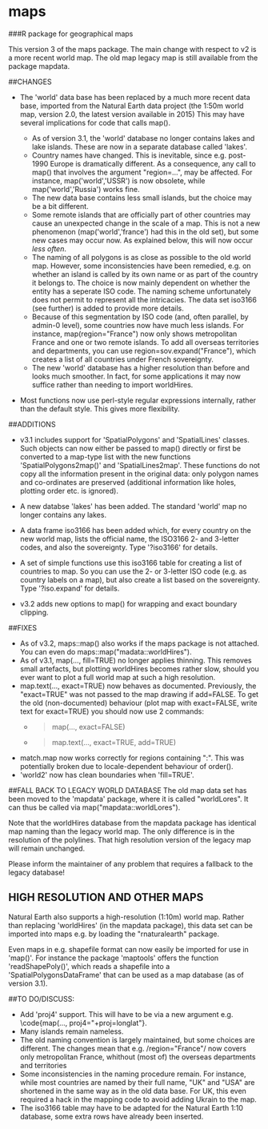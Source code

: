 # maps
###R package for geographical maps

This version 3 of the maps package. The main change with respect to v2 is a more recent world map. The old map legacy map is still available from the package mapdata.

##CHANGES

- The 'world' data base has been replaced by a much more recent data base, imported from the Natural Earth data project (the 1:50m world map, version 2.0, the latest version available in 2015)
This may have several implications for code that calls map().
  * As of version 3.1, the 'world' database no longer contains lakes and lake islands. These are now in a separate database called 'lakes'.
  * Country names have changed. This is inevitable, since e.g. post-1990 Europe is dramatically different. As a consequence, any call to map() that involves the argument "region=...", may be affected. For instance, map('world','USSR') is now obsolete, while map('world','Russia') works fine.
  * The new data base contains less small islands, but the choice may be a bit different.
  * Some remote islands that are officially part of other countries may cause an unexpected change in the scale of a map. This is not a new phenomenon (map('world','france') had this in the old set), but some new cases may occur now. As explained below, this will now occur *less often*. 
  * The naming of all polygons is as close as possible to the old world map. However, some inconsistencies have been remedied, e.g. on whether an island is called by its own name or as part of the country it belongs to. The choice is now mainly dependent on whether the entity has a seperate ISO code. The naming scheme unfortunately does not permit to represent all the intricacies. The data set iso3166 (see further) is added to provide more details.
  * Because of this segmentation by ISO code (and, often parallel, by admin-0 level), some countries now have much less islands. For instance, map(region="France") now only shows metropolitan France and one or two remote islands. To add all overseas territories and departments, you can use region=sov.expand("France"),  which creates a list of all countries under French sovereignty. 
  * The new 'world' database has a higher resolution than before and looks much smoother. In fact, for some applications it may now suffice rather than needing to import worldHires.

- Most functions now use perl-style regular expressions internally, rather than the default style. This gives more flexibility.

##ADDITIONS

- v3.1 includes support for 'SpatialPolygons' and 'SpatialLines' classes. Such objects can now either be passed to map() directly or first be converted to a map-type list with the new functions 'SpatialPolygons2map()' and 'SpatialLines2map'. These functions do not copy all the information present in the original data: only polygon names and co-ordinates are preserved (additional information like holes, plotting order etc. is ignored).

- A new databse 'lakes' has been added. The standard 'world' map no longer contains any lakes.

- A data frame iso3166 has been added which, for every country on the new world map, lists the official name, the ISO3166 2- and 3-letter codes, and also the sovereignty. Type '?iso3166' for details.

- A set of simple functions use this iso3166 table for creating a list of countries to map. So you can use the 2- or 3-letter ISO code (e.g. as country labels on a map), but also create a list based on the sovereignty. Type '?iso.expand' for details.

- v3.2 adds new options to map() for wrapping and exact boundary clipping.

##FIXES
- As of v3.2, maps::map() also works if the maps package is not attached. You can even do maps::map("madata::worldHires").
- As of v3.1, map(..., fill=TRUE) no longer applies thinning. This removes small artefacts, but plotting worldHires becomes rather slow, should you ever want to plot a full world map at such a high resolution.
- map.text(..., exact=TRUE) now behaves as documented. Previously, the "exact=TRUE" was not passed to the map drawing if add=FALSE. To get the old (non-documented) behaviour (plot map with exact=FALSE, write text for exact=TRUE) you should now use 2 commands: 
  * > map(..., exact=FALSE)
  * > map.text(..., exact=TRUE, add=TRUE)
- match.map now works correctly for regions containing ":". This was potentially broken due to locale-dependent behaviour of order().
- 'world2' now has clean boundaries when 'fill=TRUE'.

##FALL BACK TO LEGACY WORLD DATABASE
The old map data set has been moved to the 'mapdata' package, where it is called "worldLores". It can thus be called via map("mapdata::worldLores").

Note that the worldHires database from the mapdata package has identical map naming than the legacy world map. The only difference is in the resolution of the polylines. That high resolution version of the legacy map will remain unchanged.

Please inform the maintainer of any problem that requires a fallback to the legacy database!


## HIGH RESOLUTION AND OTHER MAPS

Natural Earth also supports a high-resolution (1:10m) world map. Rather than replacing 'worldHires' (in the mapdata package), this data set can be imported into maps e.g. by loading the "rnaturalearth" package.

Even maps in e.g. shapefile format can now easily be imported for use in 'map()'. For instance the package 'maptools' offers the function 'readShapePoly()', which reads a shapefile into a 'SpatialPolygonsDataFrame' that can be used as a map database (as of version 3.1).


##TO DO/DISCUSS:
- Add 'proj4' support. This will have to be via a new argument e.g. \code{map(..., proj4="+proj=longlat"}.
- Many islands remain nameless.
- The old naming convention is largely maintained, but some choices are different. The changes mean that e.g. /region="France"/ now covers only metropolitan France, whithout (most of) the overseas departments and territories
- Some inconsistencies in the naming procedure remain. For instance, while most countries are named by their full name, "UK" and "USA" are shortened in the same way as in the old data base. For UK, this even required a hack in the mapping code to avoid adding Ukrain to the map.
- The iso3166 table may have to be adapted for the Natural Earth 1:10 database, some extra rows have already been inserted.

